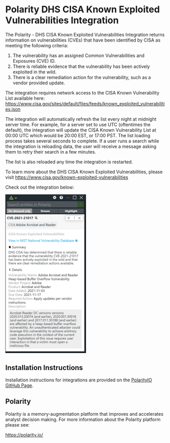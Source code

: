 # Polarity DHS CISA Known Exploited Vulnerabilities Integration

The Polarity - DHS CISA Known Exploited Vulnerabilities Integration returns information on vulnerabilities (CVEs) that have been identified by CISA as meeting the following criteria:

1. The vulnerability has an assigned Common Vulnerabilities and Exposures (CVE) ID.
2. There is reliable evidence that the vulnerability has been actively exploited in the wild.
3. There is a clear remediation action for the vulnerability, such as a vendor provided update.

The integration requires network access to the CISA Known Vulnerability List available here: https://www.cisa.gov/sites/default/files/feeds/known_exploited_vulnerabilities.json

The integration will automatically refresh the list every night at midnight server time. For example, for a server set to use UTC (oftentimes the default),
the integration will update the CISA Known Vulnerability List at 00:00 UTC which would be 20:00 EST, or 17:00 PST.  The list loading process takes several seconds to complete.  If a user runs a search while the integration is reloading data, the user will receive a message asking them to retry their search in a few minutes.

The list is also reloaded any time the integration is restarted.

To learn more about the DHS CISA Known Exploited Vulnerabilities, please visit https://www.cisa.gov/known-exploited-vulnerabilities

Check out the integration below:

<img src="images/overlay.png" width="50%">



## Installation Instructions

Installation instructions for integrations are provided on the [PolarityIO GitHub Page](https://polarityio.github.io/).

## Polarity

Polarity is a memory-augmentation platform that improves and accelerates analyst decision making.  For more information about the Polarity platform please see:

https://polarity.io/
